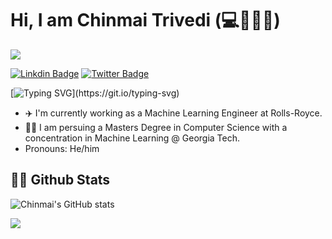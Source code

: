 # Hi, I am Chinmai Trivedi (:computer::brain::mechanical_arm::beer:)

![](https://komarev.com/ghpvc/?username=chinmai93&color=orange)

[![Linkdin Badge](https://img.shields.io/badge/-LinkdIn-0e76a8?style=flat-square&logo=Linkdin&logoColor=white)](https://linkedin.com/in/chinmai-trivedi)
[![Twitter Badge](https://img.shields.io/badge/-Twitter-00acee?style=flat-square&logo=Twitter&logoColor=white)](https://twitter.com/ChinmaiTrivedi)

[![Typing SVG](https://readme-typing-svg.herokuapp.com?color=%2336BCF7&lines=Welcome+to+my+GitHub+page.;I+am+an+Engineer+and+Grad+Student.;Nice+to+meet+you!)](https://git.io/typing-svg)

* :airplane: I'm currently working as a Machine Learning Engineer at Rolls-Royce.
* :man_student: I am persuing a Masters Degree in Computer Science with a concentration in Machine Learning @ Georgia Tech. 
* Pronouns: He/him

## 👨‍💻 Github Stats

![Chinmai's GitHub stats](https://github-readme-stats.vercel.app/api?username=chinmai93&count_private=true&show_icons=true&theme=gotham)

<img align="center" src="https://github-readme-stats.vercel.app/api/top-langs/?username=chinmai93&layout=compact" />